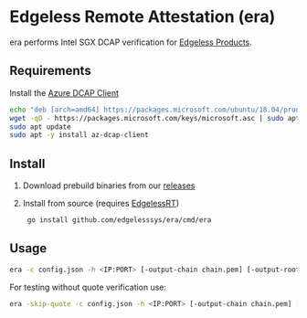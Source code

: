 # Edgeless Remote Attestation (era)

era performs Intel SGX DCAP verification for [Edgeless Products](https://www.edgeless.systems/products).


## Requirements

Install the [Azure DCAP Client](https://github.com/microsoft/Azure-DCAP-Client)

```bash
echo "deb [arch=amd64] https://packages.microsoft.com/ubuntu/18.04/prod bionic main" | sudo tee /etc/apt/sources.list.d/msprod.list
wget -qO - https://packages.microsoft.com/keys/microsoft.asc | sudo apt-key add -
sudo apt update
sudo apt -y install az-dcap-client
```

## Install

1. Download prebuild binaries from our [releases](https://github.com/edgelesssys/era/releases)
2. Install from source (requires [EdgelessRT](https://github.com/edgelesssys/edgelessrt))
   
   ```bash
    go install github.com/edgelesssys/era/cmd/era
    ```

## Usage

```bash
era -c config.json -h <IP:PORT> [-output-chain chain.pem] [-output-root root.pem] [-output-intermediate intermediate.pem]
```

For testing without quote verification use:

```bash
era -skip-quote -c config.json -h <IP:PORT> [-output-chain chain.pem] [-output-root root.pem] [-output-intermediate intermediate.pem]
```
